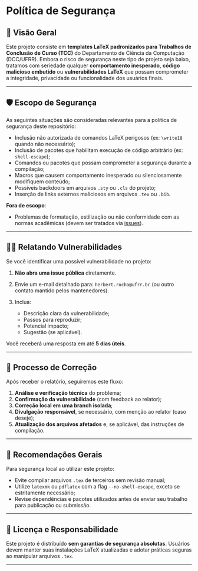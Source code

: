 # Política de Segurança

## 🔐 Visão Geral

Este projeto consiste em **templates LaTeX padronizados para Trabalhos de Conclusão de Curso (TCC)** do Departamento de Ciência da Computação (DCC/UFRR). Embora o risco de segurança neste tipo de projeto seja baixo, tratamos com seriedade qualquer **comportamento inesperado**, **código malicioso embutido** ou **vulnerabilidades LaTeX** que possam comprometer a integridade, privacidade ou funcionalidade dos usuários finais.

---

## 🛡️ Escopo de Segurança

As seguintes situações são consideradas relevantes para a política de segurança deste repositório:

* Inclusão não autorizada de comandos LaTeX perigosos (ex: `\write18` quando não necessário);
* Inclusão de pacotes que habilitam execução de código arbitrário (ex: `shell-escape`);
* Comandos ou pacotes que possam comprometer a segurança durante a compilação;
* Macros que causem comportamento inesperado ou silenciosamente modifiquem conteúdo;
* Possíveis backdoors em arquivos `.sty` ou `.cls` do projeto;
* Inserção de links externos maliciosos em arquivos `.tex` ou `.bib`.

**Fora de escopo**:

* Problemas de formatação, estilização ou não conformidade com as normas acadêmicas (devem ser tratados via [issues](https://github.com/hbgit/template-tcc-dcc-ufrr/issues)).

---

## 🧑‍💻 Relatando Vulnerabilidades

Se você identificar uma possível vulnerabilidade no projeto:

1. **Não abra uma issue pública** diretamente.
2. Envie um e-mail detalhado para: `herbert.rocha@ufrr.br`
   (ou outro contato mantido pelos mantenedores).
3. Inclua:

   * Descrição clara da vulnerabilidade;
   * Passos para reproduzir;
   * Potencial impacto;
   * Sugestão (se aplicável).

Você receberá uma resposta em até **5 dias úteis**.

---

## 🔄 Processo de Correção

Após receber o relatório, seguiremos este fluxo:

1. **Análise e verificação técnica** do problema;
2. **Confirmação da vulnerabilidade** (com feedback ao relator);
3. **Correção local em uma branch isolada**;
4. **Divulgação responsável**, se necessário, com menção ao relator (caso deseje);
5. **Atualização dos arquivos afetados** e, se aplicável, das instruções de compilação.

---

## 🔐 Recomendações Gerais

Para segurança local ao utilizar este projeto:

* Evite compilar arquivos `.tex` de terceiros sem revisão manual;
* Utilize `latexmk` ou `pdflatex` com a flag `--no-shell-escape`, exceto se estritamente necessário;
* Revise dependências e pacotes utilizados antes de enviar seu trabalho para publicação ou submissão.

---

## 📄 Licença e Responsabilidade

Este projeto é distribuído **sem garantias de segurança absolutas**. Usuários devem manter suas instalações LaTeX atualizadas e adotar práticas seguras ao manipular arquivos `.tex`.

---